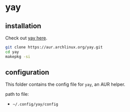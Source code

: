 # yay

## installation

Check out [yay here](https://github.com/Jguer/yay).
```bash
git clone https://aur.archlinux.org/yay.git
cd yay
makepkg -si
```

## configuration

This folder contains the config file for `yay`, an AUR helper.

path to file:
- `~/.config/yay/config`
